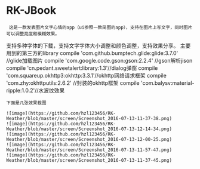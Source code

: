 # RK-JBook
     这是一款发表图片文字心情的app（ui参照一款简图的app），支持在图片上写文字，同时图片可以调整亮度和模糊效果。
   支持多种字体的下载，支持文字字体大小调整和颜色调整，支持效果分享。
    主要用到的第三方的library
    compile 'com.github.bumptech.glide:glide:3.7.0' //glide加载图片
    compile 'com.google.code.gson:gson:2.2.4' //gson解析jison
    compile 'cn.pedant.sweetalert:library:1.3'//dialog弹窗
    compile 'com.squareup.okhttp3:okhttp:3.3.1'//okhttp网络请求框架
    compile 'com.zhy:okhttputils:2.6.2' //封装的okhttp框架
    compile 'com.balysv:material-ripple:1.0.2'//水波纹效果
    
    下面是几张效果截图
    
    ![image](https://github.com/hzl123456/RK-Weather/blob/master/screen/Screenshot_2016-07-13-11-37-38.png)
    ![image](https://github.com/hzl123456/RK-Weather/blob/master/screen/Screenshot_2016-07-13-12-14-34.png)
    ![image](https://github.com/hzl123456/RK-Weather/blob/master/screen/Screenshot_2016-07-13-12-00-25.png)
    ![image](https://github.com/hzl123456/RK-Weather/blob/master/screen/Screenshot_2016-07-13-11-57-47.png)
    ![image](https://github.com/hzl123456/RK-Weather/blob/master/screen/Screenshot_2016-07-13-11-37-45.png)
    
    
